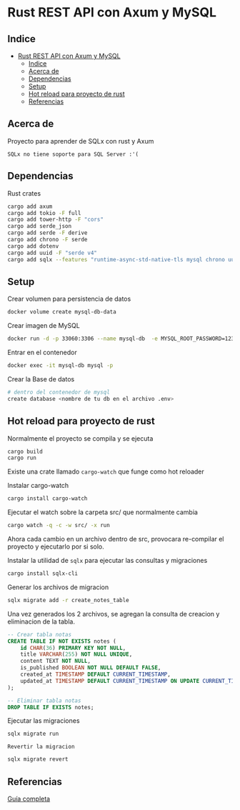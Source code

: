 # Rust REST API con Axum y MySQL

## Indice

- [Rust REST API con Axum y MySQL](#rust-rest-api-con-axum-y-mysql)
  - [Indice](#indice)
  - [Acerca de](#acerca-de)
  - [Dependencias](#dependencias)
  - [Setup](#setup)
  - [Hot reload para proyecto de rust](#hot-reload-para-proyecto-de-rust)
  - [Referencias](#referencias)

## Acerca de

Proyecto para aprender de SQLx con rust y Axum

`SQLx no tiene soporte para SQL Server :'(`

## Dependencias

Rust crates

```bash
cargo add axum
cargo add tokio -F full
cargo add tower-http -F "cors"
cargo add serde_json
cargo add serde -F derive
cargo add chrono -F serde
cargo add dotenv
cargo add uuid -F "serde v4"
cargo add sqlx --features "runtime-async-std-native-tls mysql chrono uuid"
```

## Setup

Crear volumen para persistencia de datos

```bash
docker volume create mysql-db-data
```

Crear imagen de MySQL

```bash
docker run -d -p 33060:3306 --name mysql-db  -e MYSQL_ROOT_PASSWORD=123456 --mount src=mysql-db-data,dst=/var/lib/mysql mysql
```

Entrar en el contenedor

```bash
docker exec -it mysql-db mysql -p
```

Crear la Base de datos

```bash
# dentro del contenedor de mysql
create database <nombre de tu db en el archivo .env>
```

## Hot reload para proyecto de rust

Normalmente el proyecto se compila y se ejecuta

```bash
cargo build
cargo run
```

Existe una crate llamado `cargo-watch` que funge como hot reloader

Instalar cargo-watch

```bash
cargo install cargo-watch
```

Ejecutar el watch sobre la carpeta src/ que normalmente cambia

```bash
cargo watch -q -c -w src/ -x run
```

Ahora cada cambio en un archivo dentro de src, provocara re-compilar el proyecto y
ejecutarlo por si solo.

Instalar la utilidad de `sqlx` para ejecutar las consultas y migraciones

```bash
cargo install sqlx-cli
```

Generar los archivos de migracion

```bash
sqlx migrate add -r create_notes_table
```

Una vez generados los 2 archivos, se agregan la consulta de creacion y eliminacion de la tabla.

```sql
-- Crear tabla notas
CREATE TABLE IF NOT EXISTS notes (
    id CHAR(36) PRIMARY KEY NOT NULL,
    title VARCHAR(255) NOT NULL UNIQUE,
    content TEXT NOT NULL,
    is_published BOOLEAN NOT NULL DEFAULT FALSE,
    created_at TIMESTAMP DEFAULT CURRENT_TIMESTAMP,
    updated_at TIMESTAMP DEFAULT CURRENT_TIMESTAMP ON UPDATE CURRENT_TIMESTAMP
);
```

```sql
-- Eliminar tabla notas
DROP TABLE IF EXISTS notes;
```

Ejecutar las migraciones

```bash
sqlx migrate run
```

`Revertir la migracion`

```bash
sqlx migrate revert
```

## Referencias

[Guía completa](https://medium.com/@raditzlawliet/build-crud-rest-api-with-rust-and-mysql-using-axum-sqlx-d7e50b3cd130)
